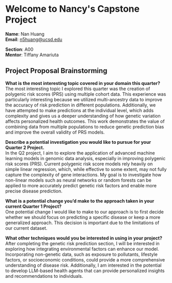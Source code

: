 # Welcome to Nancy's Capstone Project

**Name**: Nan Huang  
**Email**: n5huang@ucsd.edu  

**Section**: A00  
**Mentor**: Tiffany Amariuta

## Project Proposal Brainstorming

**What is the most interesting topic covered in your domain this quarter?**  
The most interesting topic I explored this quarter was the creation of polygenic risk scores (PRS) using multiple cohort data. This experience was particularly interesting because we utilized multi-ancestry data to improve the accuracy of risk prediction in different populations. Additionally, we have attempted to make predictions at the individual level, which adds complexity and gives us a deeper understanding of how genetic variation affects personalized health outcomes. This work demonstrates the value of combining data from multiple populations to reduce genetic prediction bias and improve the overall validity of PRS models.

**Describe a potential investigation you would like to pursue for your Quarter 2 Project.**  
In the Q2 project, I aim to explore the application of advanced machine learning models in genomic data analysis, especially in improving polygenic risk scores (PRS). Current polygenic risk score models rely heavily on simple linear regression, which, while effective to some extent, may not fully capture the complexity of gene interactions. My goal is to investigate how non-linear models such as neural networks or random forests can be applied to more accurately predict genetic risk factors and enable more precise disease prediction.

**What is a potential change you’d make to the approach taken in your current Quarter 1 Project?**  
One potential change I would like to make to our approach is to first decide whether we should focus on predicting a specific disease or keep a more generalized approach. This decision is important due to the limitations of our current dataset.

**What other techniques would you be interested in using in your project?**  
After completing the genetic risk prediction section, I will be interested in exploring how integrating environmental factors can enhance our model. Incorporating non-genetic data, such as exposure to pollutants, lifestyle factors, or socioeconomic conditions, could provide a more comprehensive understanding of disease risk. Additionally, I am interested in the potential to develop LLM-based health agents that can provide personalized insights and recommendations to individuals.
